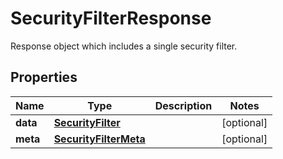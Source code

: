 # SecurityFilterResponse

Response object which includes a single security filter.

## Properties

| Name     | Type                                            | Description | Notes      |
| -------- | ----------------------------------------------- | ----------- | ---------- |
| **data** | [**SecurityFilter**](SecurityFilter.md)         |             | [optional] |
| **meta** | [**SecurityFilterMeta**](SecurityFilterMeta.md) |             | [optional] |
